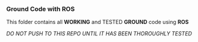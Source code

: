 ### Ground Code with ROS

This folder contains all **WORKING** and TESTED **GROUND** code using **ROS**


_DO NOT PUSH TO THIS REPO UNTIL IT HAS BEEN THOROUGHLY TESTED_
